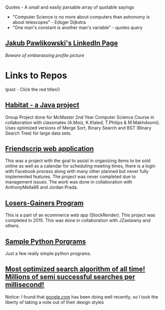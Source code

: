 
Quotes - A small and easily parsable array of quotable sayings
- "Computer Science is no more about computers than astronomy is about telescopes" - Edsger Dijkstra
- "One man's constant is another man's variable" - quotes query

## [Jakub Pawlikowski's LinkedIn Page](https://www.linkedin.com/in/jakub-pawlikowski-592269118/ "JPawlikowski LinkedIn")
*Beware of embarassing profile picture*
  
 
# Links to Repos 
(psst - Click the red titles!)
## [Habitat - a Java project](https://github.com/JPawlikowski/Habitat-Project "Habitat")
Group Project done for McMaster 2nd Year Computer Science Course in collaboration with classmates (A.Moiz, K.Klaled, T.Philips & M.Makhdoomi). Uses optimized versions of Merge Sort, Binary Search and BST (Binary Search Tree) for large data sets.
## [Friendscrip web application](https://github.com/JPawlikowski/FriendScrip "Friendscrip web application")
This was a project with the goal to assist in organizing items to be sold online as well as a calendar for scheduling meeting times, there is a login with Facebook process along with many other planned but never fully implemented features. The project was never completed due to management issues. The work was done in collaboration with AnthonyMella66 and Jordan Prada.
## [Losers-Gainers Program](https://github.com/JPawlikowski/LoserGainersProgram "Losers-Gainers Program")
This is a part of an ecommerce web app (StockRender). This project was completed in 2015. This was done in collaboration with JZastawny and others.
## [Sample Python Porgrams](https://github.com/JPawlikowski/Sample-Programs "Sample Python Programs")
Just a few really simple python programs.
## [Most optimized search algorithm of all time! Millions of semi successful searches per millisecond!](https://google.com "Most optimized search algorithm of all time! Millions of semi successful searches per millisecond!")

Notice: I found that [google.com](https://google.com) has been doing well recently, so I took the liberty of taking a note out of their design styles

